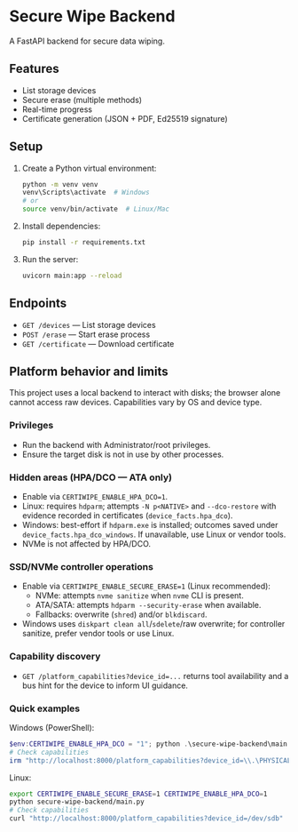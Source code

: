 # Secure Wipe Backend

A FastAPI backend for secure data wiping.

## Features
- List storage devices
- Secure erase (multiple methods)
- Real-time progress
- Certificate generation (JSON + PDF, Ed25519 signature)

## Setup
1. Create a Python virtual environment:
   ```sh
   python -m venv venv
   venv\Scripts\activate  # Windows
   # or
   source venv/bin/activate  # Linux/Mac
   ```
2. Install dependencies:
   ```sh
   pip install -r requirements.txt
   ```
3. Run the server:
   ```sh
   uvicorn main:app --reload
   ```

## Endpoints
- `GET /devices` — List storage devices
- `POST /erase` — Start erase process
- `GET /certificate` — Download certificate

## Platform behavior and limits

This project uses a local backend to interact with disks; the browser alone cannot access raw devices. Capabilities vary by OS and device type.

### Privileges
- Run the backend with Administrator/root privileges.
- Ensure the target disk is not in use by other processes.

### Hidden areas (HPA/DCO — ATA only)
- Enable via `CERTIWIPE_ENABLE_HPA_DCO=1`.
- Linux: requires `hdparm`; attempts `-N p<NATIVE>` and `--dco-restore` with evidence recorded in certificates (`device_facts.hpa_dco`).
- Windows: best-effort if `hdparm.exe` is installed; outcomes saved under `device_facts.hpa_dco_windows`. If unavailable, use Linux or vendor tools.
- NVMe is not affected by HPA/DCO.

### SSD/NVMe controller operations
- Enable via `CERTIWIPE_ENABLE_SECURE_ERASE=1` (Linux recommended):
   - NVMe: attempts `nvme sanitize` when `nvme` CLI is present.
   - ATA/SATA: attempts `hdparm --security-erase` when available.
   - Fallbacks: overwrite (`shred`) and/or `blkdiscard`.
- Windows uses `diskpart clean all`/`sdelete`/raw overwrite; for controller sanitize, prefer vendor tools or use Linux.

### Capability discovery
- `GET /platform_capabilities?device_id=...` returns tool availability and a bus hint for the device to inform UI guidance.

### Quick examples

Windows (PowerShell):
```powershell
$env:CERTIWIPE_ENABLE_HPA_DCO = "1"; python .\secure-wipe-backend\main.py
# Check capabilities
irm "http://localhost:8000/platform_capabilities?device_id=\\.\PHYSICALDRIVE1"
```

Linux:
```bash
export CERTIWIPE_ENABLE_SECURE_ERASE=1 CERTIWIPE_ENABLE_HPA_DCO=1
python secure-wipe-backend/main.py
# Check capabilities
curl "http://localhost:8000/platform_capabilities?device_id=/dev/sdb"
```
